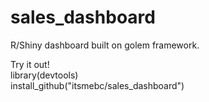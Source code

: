 # sales_dashboard
R/Shiny dashboard built on golem framework.

Try it out! <br>
library(devtools) <br>
install_github("itsmebc/sales_dashboard") <br>
